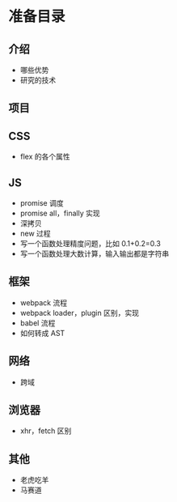 # 准备目录

## 介绍

* 哪些优势
* 研究的技术

## 项目

## CSS

* flex 的各个属性

## JS

* promise 调度
* promise all，finally 实现
* 深拷贝
* new 过程
* 写一个函数处理精度问题，比如 0.1+0.2=0.3
* 写一个函数处理大数计算，输入输出都是字符串

## 框架

* webpack 流程
* webpack loader，plugin 区别，实现
* babel 流程
* 如何转成 AST

## 网络

* 跨域

## 浏览器

* xhr，fetch 区别

## 其他

* 老虎吃羊
* 马赛道

